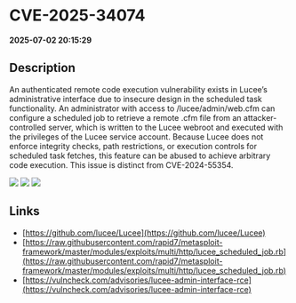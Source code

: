 # CVE-2025-34074

**2025-07-02 20:15:29**

## Description
An authenticated remote code execution vulnerability exists in Lucee’s administrative interface due to insecure design in the scheduled task functionality. An administrator with access to /lucee/admin/web.cfm can configure a scheduled job to retrieve a remote .cfm file from an attacker-controlled server, which is written to the Lucee webroot and executed with the privileges of the Lucee service account. Because Lucee does not enforce integrity checks, path restrictions, or execution controls for scheduled task fetches, this feature can be abused to achieve arbitrary code execution. This issue is distinct from CVE-2024-55354.

![](https://img.shields.io/static/v1?label=Score&message=9.4&color=red)
![](https://img.shields.io/static/v1?label=Severity&message=CRITICAL&color=red)
![](https://img.shields.io/static/v1?label=CWE&message=RCE&color=green)

## Links
- [https://github.com/lucee/Lucee](https://github.com/lucee/Lucee)
- [https://raw.githubusercontent.com/rapid7/metasploit-framework/master/modules/exploits/multi/http/lucee_scheduled_job.rb](https://raw.githubusercontent.com/rapid7/metasploit-framework/master/modules/exploits/multi/http/lucee_scheduled_job.rb)
- [https://vulncheck.com/advisories/lucee-admin-interface-rce](https://vulncheck.com/advisories/lucee-admin-interface-rce)
